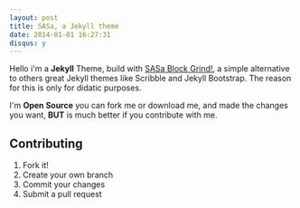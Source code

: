```yaml
---
layout: post
title: SASa, a Jekyll theme
date: 2014-01-01 16:27:31
disqus: y
---
```


Hello i'm a **Jekyll** Theme, build with [SASa Block Grind!](http://www.newaeonweb.com.br/sasa), a simple alternative to others great Jekyll themes like Scribble and Jekyll Bootstrap.
The reason for this is only for didatic purposes.

I'm **Open Source** you can fork me or download me, and made the changes you want, **BUT** is much better if you contribute with me.

## Contributing

1. Fork it!
2. Create your own branch
3. Commit your changes
4. Submit a pull request



